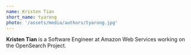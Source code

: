 ```yaml
---
name: Kristen Tian
short_name: tyarong
photo: '/assets/media/authors/tyarong.jpg'
---
```


**Kristen Tian** is a Software Engineer at Amazon Web Services working on the OpenSearch Project.